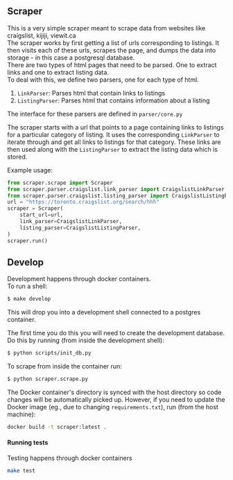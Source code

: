 ## Scraper

This is a very simple scraper meant to scrape data from websites like
craigslist, kijiji, viewit.ca  
The scraper works by first getting a list of urls corresponding to listings. 
It then visits each of these urls, scrapes the page, and dumps the data into storage -
in this case a postgresql database.  
There are two types of html pages that need to be parsed. 
One to extract links and one to extract listing data.  
To deal with this, we define two parsers, one for each type of html.
1. `LinkParser`: Parses html that contain links to listings
2. `ListingParser`: Parses html that contains information about a listing

The interface for these parsers are defined in `parser/core.py`

The scraper starts with a url that points to a page containing 
links to listings for a particular category of listing. It
uses the corresponding `LinkParser` to iterate through 
and get all links to listings for that category. 
These links are then used along with the `ListingParser` to extract the listing data which is stored.

Example usage:
```python
from scraper.scrape import Scraper
from scraper.parser.craigslist.link_parser import CraigslistLinkParser
from scraper.parser.craigslist.listing_parser import CraigslistListingParser
url = "https://toronto.craigslist.org/search/hhh"
scraper = Scraper(
    start_url=url,
    link_parser=CraigslistLinkParser,
    listing_parser=CraigslistListingParser,
)
scraper.run()
```
  

## Develop
Development happens through docker containers.  
To run a shell:

```bash
$ make develop   
```
    
This will drop you into a development shell connected to a postgres container. 

The first time you do this you will need to create the development database. 
Do this by running (from inside the development shell):
```bash
$ python scripts/init_db.py
``` 

To scrape from inside the container run:
```bash
$ python scraper.scrape.py
```

The Docker container's directory is synced with the host directory so code
changes will be automatically picked up. 
However, if you need to update the Docker image (eg., due to changing `requirements.txt`),
run (from the host machine):
```bash
docker build -t scraper:latest .
``` 

#### Running tests
Testing happens through docker containers
```bash
make test
```
